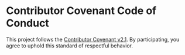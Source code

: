 # Contributor Covenant Code of Conduct

This project follows the [Contributor Covenant v2.1](https://www.contributor-covenant.org/version/2/1/code_of_conduct/).
By participating, you agree to uphold this standard of respectful behavior.
